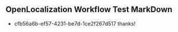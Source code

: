 ## OpenLocalization Workflow Test MarkDown
* cfb56a6b-ef57-4231-be7d-1ce2f267d517 
thanks!<!--HONumber=Mar16_HO1-->
